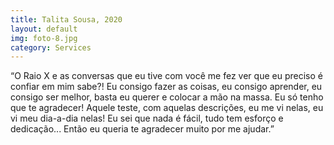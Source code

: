 ```yaml
---
title: Talita Sousa, 2020
layout: default
img: foto-8.jpg
category: Services
---
```


“O Raio X e as conversas que eu tive com você me fez ver que eu preciso é confiar em mim sabe?! Eu consigo fazer as coisas, eu consigo aprender, eu consigo ser melhor, basta eu querer e colocar a mão na massa.
Eu só tenho que te agradecer!
Aquele teste, com aquelas descrições, eu me vi nelas, eu vi meu dia-a-dia nelas!
Eu sei que nada é fácil, tudo tem esforço e dedicação...
Então eu queria te agradecer muito por me ajudar.”
